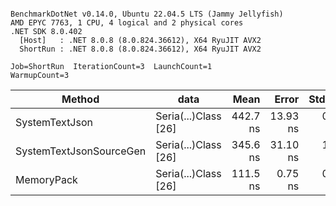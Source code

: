 ```

BenchmarkDotNet v0.14.0, Ubuntu 22.04.5 LTS (Jammy Jellyfish)
AMD EPYC 7763, 1 CPU, 4 logical and 2 physical cores
.NET SDK 8.0.402
  [Host]   : .NET 8.0.8 (8.0.824.36612), X64 RyuJIT AVX2
  ShortRun : .NET 8.0.8 (8.0.824.36612), X64 RyuJIT AVX2

Job=ShortRun  IterationCount=3  LaunchCount=1  
WarmupCount=3  

```
| Method                  | data                 | Mean     | Error    | StdDev  | Min      | Max      | Gen0   | Allocated |
|------------------------ |--------------------- |---------:|---------:|--------:|---------:|---------:|-------:|----------:|
| SystemTextJson          | Seria(...)Class [26] | 442.7 ns | 13.93 ns | 0.76 ns | 441.8 ns | 443.1 ns | 0.0038 |     328 B |
| SystemTextJsonSourceGen | Seria(...)Class [26] | 345.6 ns | 31.10 ns | 1.70 ns | 343.7 ns | 346.7 ns | 0.0043 |     368 B |
| MemoryPack              | Seria(...)Class [26] | 111.5 ns |  0.75 ns | 0.04 ns | 111.5 ns | 111.6 ns | 0.0014 |     128 B |
